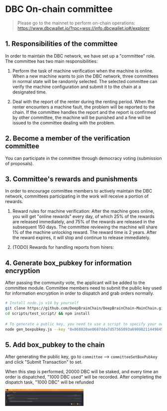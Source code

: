 #  DBC On-chain committee

> Please go to the mainnet to perform on-chain operations: https://www.dbcwallet.io/?rpc=wss://info.dbcwallet.io#/explorer

## 1. Responsibilities of the committee

In order to maintain the DBC network, we have set up a "committee" role. The committee has two main responsibilities:

1. Perform the task of machine verification when the machine is online. When a new machine wants to join the DBC network, three committees in normal state will be randomly selected. The selected committee can verify the machine configuration and submit it to the chain at a designated time.

2. Deal with the report of the renter during the renting period. When the renter encounters a machine fault, the problem will be reported to the chain. If the committee handles the report and the report is confirmed by other committee, the machine will be punished and a fine will be issued to the committee dealing with the problem.

## 2. Become a member of the verification committee

You can participate in the committee through democracy voting (submission of proposals).

## 3. Committee's rewards and punishments

In order to encourage committee members to actively maintain the DBC network, committees participating in the work will receive a portion of rewards.

1. Reward rules for machine verification: After the machine goes online, you will get "online rewards" every day, of which 25% of the rewards are released immediately, and 75% of the rewards are released in the subsequent 150 days. The committee reviewing the machine will share 1% of the machine unlocking reward. The reward time is 2 years. After the reward expires, it will stop and continue to release immediately.

2. (TODO) Rewards for handling reports from hirers:

## 4. Generate box_pubkey for information encryption

After passing the community vote, the applicant will be added to the committee module. Committee members need to submit the public key used for information encryption in order to dispatch and grab orders normally.

```bash
# Install node.js v14 by yourself
git clone https://github.com/DeepBrainChain/DeepBrainChain-MainChain.git && cd DeepBrainChain-MainChain
cd scripts/test_script/ && npm install

# To generate a public key, you need to use a script to specify your own private key
node gen_boxpubkey.js --key "0x868020ae0687dda7d57565093a69090211449845a7e11453612800b663307246"
```

## 5. Add box_pubkey to the chain

After generating the public key, go to `committee` --> `committeeSetBoxPubkey` and click "Submit Transaction" to set.

When this step is performed, 20000 DBC will be staked, and every time an order is dispatched, "1000 DBC used" will be recorded. After completing the dispatch task, "1000 DBC" will be refunded

<img src="./assets/machine_verification.assets/image-20210623145108399.png" width="50%" height="50%">

